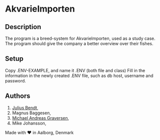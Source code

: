 # AkvarieImporten
 
## Description 
The program is a breed-system for AkvarieImporten, used as a study case. The program should give the company a better overview over their fishes.

## Setup
Copy .ENV-EXAMPLE, and name it .ENV (both file and class)
Fill in the information in the newly created .ENV file, such as db host, username and password. 

## Authors
1. [Julius Bendt](https://juto.dk),
2. Magnus Baggesen,
3. [Michael Andreas Graversen](mailto:michael-graversen@hotmail.com),
4. Mike Johansson,

Made with :heart: in Aalborg, Denmark
